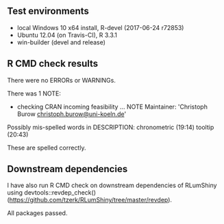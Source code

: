 ## Test environments
* local Windows 10 x64 install, R-devel (2017-06-24 r72853)
* Ubuntu 12.04 (on Travis-CI), R 3.3.1
* win-builder (devel and release)

## R CMD check results
There were no ERRORs or WARNINGs.

There was 1 NOTE:

* checking CRAN incoming feasibility ... NOTE
Maintainer: 'Christoph Burow <christoph.burow@uni-koeln.de>'

Possibly mis-spelled words in DESCRIPTION:
  chronometric (19:14)
  tooltip (20:43)
  
These are spelled correctly.
  
## Downstream dependencies
I have also run R CMD check on downstream dependencies of RLumShiny using
devtools::revdep_check() (https://github.com/tzerk/RLumShiny/tree/master/revdep).

All packages passed.